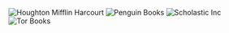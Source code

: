![Houghton Mifflin Harcourt](https://user-images.githubusercontent.com/84214589/167647498-2edad6f8-ec01-4b13-8698-0701f4895b64.PNG)
![Penguin Books](https://user-images.githubusercontent.com/84214589/167647505-87e68176-482b-422e-b540-ed36c4ea1d0d.PNG)
![Scholastic Inc](https://user-images.githubusercontent.com/84214589/167647509-50b657e7-d596-43cc-b3ec-5efe6f432591.PNG)
![Tor Books](https://user-images.githubusercontent.com/84214589/167647515-2d219fc8-bed3-4c37-898f-0cfabe455490.PNG)
